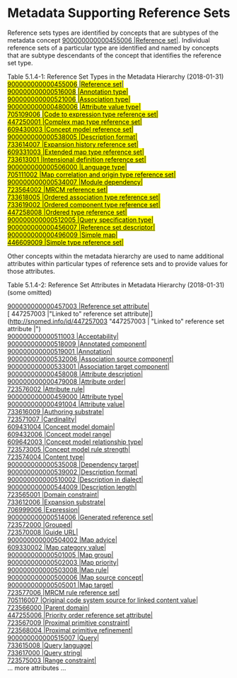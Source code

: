 # Metadata Supporting Reference Sets

Reference sets types are identified by concepts that are subtypes of the metadata concept [900000000000455006 |Reference set|](http://snomed.info/id/900000000000455006). Individual reference sets of a particular type are identified and named by concepts that are subtype descendants of the concept that identifies the reference set type.

Table 5.1.4-1: Reference Set Types in the Metadata Hierarchy (2018-01-31)\
&#x20; [<mark style="color:$info;">900000000000455006</mark> <mark style="color:blue;">|</mark><mark style="color:$primary;">Reference set</mark><mark style="color:blue;">|</mark>](http://snomed.info/id/900000000000455006)\
&#x20;     [<mark style="color:$info;">900000000000516008</mark> <mark style="color:$primary;">|Annotation type|</mark>](http://snomed.info/id/900000000000516008)\
&#x20;     [<mark style="color:$info;">900000000000521006</mark> <mark style="color:$primary;">|Association type|</mark>](http://snomed.info/id/900000000000521006)\
&#x20;     [<mark style="color:$info;">900000000000480006</mark> <mark style="color:$primary;">|Attribute value type|</mark>](http://snomed.info/id/900000000000480006)\
&#x20;     [<mark style="color:$info;">705109006</mark> <mark style="color:$primary;">|Code to expression type reference set|</mark>](http://snomed.info/id/705109006)\
&#x20;     [<mark style="color:$info;">447250001 |Complex map type reference set|</mark>](http://snomed.info/id/447250001)\
&#x20;     [<mark style="color:$info;">609430003 |Concept model reference set|</mark>](http://snomed.info/id/609430003)\
&#x20;     [<mark style="color:$info;">900000000000538005 |Description format|</mark>](http://snomed.info/id/900000000000538005)\
&#x20;     [<mark style="color:$info;">733614007 |Expansion history reference set|</mark>](http://snomed.info/id/733614007)\
&#x20;     [<mark style="color:$info;">609331003 |Extended map type reference set|</mark>](http://snomed.info/id/609331003)\
&#x20;     [<mark style="color:$info;">733613001 |Intensional definition reference set|</mark>](http://snomed.info/id/733613001)\
&#x20;     [<mark style="color:$info;">900000000000506000 |Language type|</mark>](http://snomed.info/id/900000000000506000)\
&#x20;     [<mark style="color:$info;">705111002 |Map correlation and origin type reference set|</mark>](http://snomed.info/id/705111002)\
&#x20;     [<mark style="color:$info;">900000000000534007 |Module dependency|</mark>](http://snomed.info/id/900000000000534007)\
&#x20;     [<mark style="color:$info;">723564002 |MRCM reference set|</mark>](http://snomed.info/id/723564002)\
&#x20;     [<mark style="color:$info;">733618005 |Ordered association type reference set|</mark>](http://snomed.info/id/733618005)\
&#x20;     [<mark style="color:$info;">733619002 |Ordered component type reference set|</mark>](http://snomed.info/id/733619002)\
&#x20;     [<mark style="color:$info;">447258008 |Ordered type reference set|</mark>](http://snomed.info/id/447258008)\
&#x20;     [<mark style="color:$info;">900000000000512005 |Query specification type|</mark>](http://snomed.info/id/900000000000512005)\
&#x20;     [<mark style="color:$info;">900000000000456007 |Reference set descriptor|</mark>](http://snomed.info/id/900000000000456007)\
&#x20;     [<mark style="color:$info;">900000000000496009 |Simple map|</mark>](http://snomed.info/id/900000000000496009)\
&#x20;     [<mark style="color:$info;">446609009 |Simple type reference set|</mark>](http://snomed.info/id/446609009)

Other concepts within the metadata hierarchy are used to name additional attributes within particular types of reference sets and to provide values for those attributes.

Table 5.1.4-2: Reference Set Attributes in Metadata Hierarchy (2018-01-31) (some omitted)

[900000000000457003 |Reference set attribute|](http://snomed.info/id/900000000000457003)\
\[ 447257003 |"Linked to" reference set attribute|]\(http://snomed.info/id/447257003 "447257003 | "Linked to" reference set attribute |")\
[900000000000511003 |Acceptability|](http://snomed.info/id/900000000000511003)\
[900000000000518009 |Annotated component|](http://snomed.info/id/900000000000518009)\
[900000000000519001 |Annotation|](http://snomed.info/id/900000000000519001)\
[900000000000532006 |Association source component|](http://snomed.info/id/900000000000532006)\
[900000000000533001 |Association target component|](http://snomed.info/id/900000000000533001)\
[900000000000458008 |Attribute description|](http://snomed.info/id/900000000000458008)\
[900000000000479008 |Attribute order|](http://snomed.info/id/900000000000479008)\
[723576002 |Attribute rule|](http://snomed.info/id/723576002)\
[900000000000459000 |Attribute type|](http://snomed.info/id/900000000000459000)\
[900000000000491004 |Attribute value|](http://snomed.info/id/900000000000491004)\
[733616009 |Authoring substrate|](http://snomed.info/id/733616009)\
[723571007 |Cardinality|](http://snomed.info/id/723571007)\
[609431004 |Concept model domain|](http://snomed.info/id/609431004)\
[609432006 |Concept model range|](http://snomed.info/id/609432006)\
[609642003 |Concept model relationship type|](http://snomed.info/id/609642003)\
[723573005 |Concept model rule strength|](http://snomed.info/id/723573005)\
[723574004 |Content type|](http://snomed.info/id/723574004)\
[900000000000535008 |Dependency target|](http://snomed.info/id/900000000000535008)\
[900000000000539002 |Description format|](http://snomed.info/id/900000000000539002)\
[900000000000510002 |Description in dialect|](http://snomed.info/id/900000000000510002)\
[900000000000544009 |Description length|](http://snomed.info/id/900000000000544009)\
[723565001 |Domain constraint|](http://snomed.info/id/723565001)\
[733612006 |Expansion substrate|](http://snomed.info/id/733612006)\
[706999006 |Expression|](http://snomed.info/id/706999006)\
[900000000000514006 |Generated reference set|](http://snomed.info/id/900000000000514006)\
[723572000 |Grouped|](http://snomed.info/id/723572000)\
[723570008 |Guide URL|](http://snomed.info/id/723570008)\
[900000000000504002 |Map advice|](http://snomed.info/id/900000000000504002)\
[609330002 |Map category value|](http://snomed.info/id/609330002)\
[900000000000501005 |Map group|](http://snomed.info/id/900000000000501005)\
[900000000000502003 |Map priority|](http://snomed.info/id/900000000000502003)\
[900000000000503008 |Map rule|](http://snomed.info/id/900000000000503008)\
[900000000000500006 |Map source concept|](http://snomed.info/id/900000000000500006)\
[900000000000505001 |Map target|](http://snomed.info/id/900000000000505001)\
[723577006 |MRCM rule reference set|](http://snomed.info/id/723577006)\
[705116007 |Original code system source for linked content value|](http://snomed.info/id/705116007)\
[723566000 |Parent domain|](http://snomed.info/id/723566000)\
[447255006 |Priority order reference set attribute|](http://snomed.info/id/447255006)\
[723567009 |Proximal primitive constraint|](http://snomed.info/id/723567009)\
[723568004 |Proximal primitive refinement|](http://snomed.info/id/723568004)\
[900000000000515007 |Query|](http://snomed.info/id/900000000000515007)\
[733615008 |Query language|](http://snomed.info/id/733615008)\
[733617000 |Query string|](http://snomed.info/id/733617000)\
[723575003 |Range constraint|](http://snomed.info/id/723575003)\
... more attributes ...
